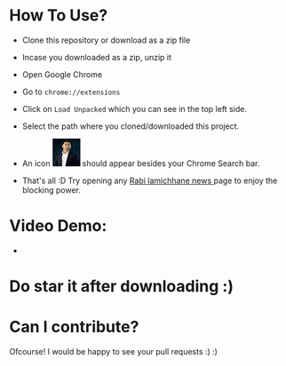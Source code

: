﻿

# How To Use?
- Clone this repository or download as a zip file
- Incase you downloaded as a zip, unzip it
- Open Google Chrome
- Go to `chrome://extensions`
- Click on `Load Unpacked` which you can see in the top left side.
- Select the path where you cloned/downloaded this project.

- An icon <img src="icon-stark.png" alt="🐺" width="50"/> should appear besides your Chrome Search bar.
- That's all :D Try opening any [Rabi lamichhane news ](https://www.google.com/search?q=rabis) page to enjoy the blocking power.
# Video Demo:
-

# Do star it after downloading :)


# Can I contribute?
Ofcourse! I would be happy to see your pull requests :) :)
